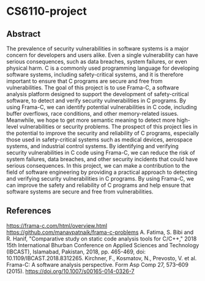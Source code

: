 # CS6110-project

## Abstract
The prevalence of security vulnerabilities in software systems is a major concern for developers and users alike. Even a single vulnerability can have serious consequences, such as data breaches, system failures, or even physical harm. C is a commonly used programming language for developing software systems, including safety-critical systems, and it is therefore important to ensure that C programs are secure and free from vulnerabilities.
    The goal of this project is to use Frama-C, a software analysis platform designed to support the development of safety-critical software, to detect and verify security vulnerabilities in C programs. By using Frama-C, we can identify potential vulnerabilities in C code, including buffer overflows, race conditions, and other memory-related issues. Meanwhile, we hope to get more semantic meaning to detect more high-level vulnerabilities or security problems.
    The prospect of this project lies in the potential to improve the security and reliability of C programs, especially those used in safety-critical systems such as medical devices, aerospace systems, and industrial control systems. By identifying and verifying security vulnerabilities in C code using Frama-C, we can reduce the risk of system failures, data breaches, and other security incidents that could have serious consequences.
    In this project, we can make a contribution to the field of software engineering by providing a practical approach to detecting and verifying security vulnerabilities in C programs. By using Frama-C, we can improve the safety and reliability of C programs and help ensure that software systems are secure and free from vulnerabilities.  
    
    

## References
https://frama-c.com/html/overview.html
https://github.com/manavpatnaik/frama-c-problems
A. Fatima, S. Bibi and R. Hanif, "Comparative study on static code analysis tools for C/C++," 2018 15th International Bhurban Conference on Applied Sciences and Technology (IBCAST), Islamabad, Pakistan, 2018, pp. 465-469, doi: 10.1109/IBCAST.2018.8312265.
Kirchner, F., Kosmatov, N., Prevosto, V. et al. Frama-C: A software analysis perspective. Form Asp Comp 27, 573–609 (2015). https://doi.org/10.1007/s00165-014-0326-7
